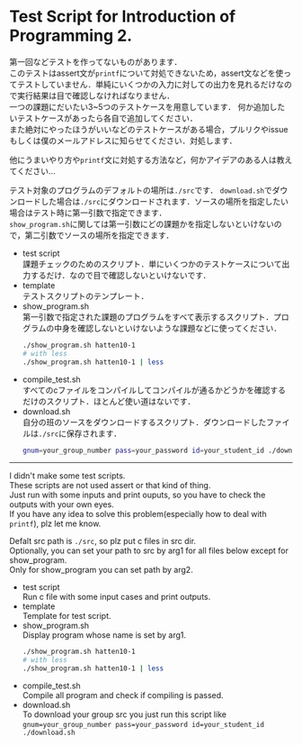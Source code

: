 # Test Script for Introduction of Programming 2.

第一回などテストを作ってないものがあります． \
このテストはassert文が`printf`について対処できないため，assert文などを使ってテストしていません．単純にいくつかの入力に対しての出力を見れるだけなので実行結果は目で確認しなければなりません． \
一つの課題にだいたい3~5つのテストケースを用意しています．
何か追加したいテストケースがあったら各自で追加してください． \
また絶対にやったほうがいいなどのテストケースがある場合，プルリクやissueもしくは僕のメールアドレスに知らせてください．対処します．

他にうまいやり方や`printf`文に対処する方法など，何かアイデアのある人は教えてください...

テスト対象のプログラムのデフォルトの場所は`./src`です．
`download.sh`でダウンロードした場合は`./src`にダウンロードされます．ソースの場所を指定したい場合はテスト時に第一引数で指定できます． \
`show_program.sh`に関しては第一引数にどの課題かを指定しないといけないので，第二引数でソースの場所を指定できます．

* test script \
  課題チェックのためのスクリプト．単にいくつかのテストケースについて出力するだけ．なので目で確認しないといけないです．
* template \
  テストスクリプトのテンプレート．
* show_program.sh \
  第一引数で指定された課題のプログラムをすべて表示するスクリプト．プログラムの中身を確認しないといけないような課題などに使ってください．
  ```bash
  ./show_program.sh hatten10-1
  # with less
  ./show_program.sh hatten10-1 | less
  ```
* compile_test.sh \
  すべてのcファイルをコンパイルしてコンパイルが通るかどうかを確認するだけのスクリプト．ほとんど使い道はないです．
* download.sh \
  自分の班のソースをダウンロードするスクリプト．ダウンロードしたファイルは`./src`に保存されます．
  ```bash
  gnum=your_group_number pass=your_password id=your_student_id ./download.sh
  ```

---

I didn't make some test scripts. \
These scripts are not used assert or that kind of thing. \
Just run with some inputs and print ouputs, so you have to check the outputs with your own eyes. \
If you have any idea to solve this problem(especially how to deal with `printf`), plz let me know.

Defalt src path is `./src`, so plz put c files in src dir. \
Optionally, you can set your path to src by arg1 for all files below except for show\_program. \
Only for show\_program you can set path by arg2.
* test script \
  Run c file with some input cases and print outputs.
* template \
  Template for test script.
* show_program.sh \
  Display program whose name is set by arg1.
  ```bash
  ./show_program.sh hatten10-1
  # with less
  ./show_program.sh hatten10-1 | less
  ```
* compile_test.sh \
  Compile all program and check if compiling is passed.
* download.sh \
  To download your group src you just run this script like \
  `gnum=your_group_number pass=your_password id=your_student_id ./download.sh`

